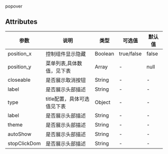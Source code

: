 popover
## Attributes
|  参数 | 说明 | 类型  | 可选值  | 默认值  |
| ------------ | ------------ | ------------ | ------------ | ------------ |
|position_x|控制组件显示隐藏|Boolean|true/false|false|
|position_y|菜单列表,具体数值，见下表|Array| - |null|
|closeable|是否展示取消按钮|String| - |-|
|label|是否展示头部描述|String| - |-|
|type|title配置，具体可选值见下表|Object| - |-|
|label|是否展示头部描述|String| - |-|
|theme|是否展示头部描述|String| - |-|
|autoShow|是否展示头部描述|String| - |-|
|stopClickDom|是否展示头部描述|String| - |-|
